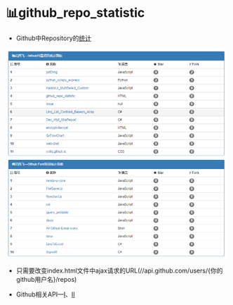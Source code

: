 # :bar_chart:github_repo_statistic
* Github中Repository的[统计](https://xxlllq.github.io/github_repo_statistic/)

<div align=center><a href="https://xxlllq.github.io/github_repo_statistic/" target="_blank"><img width="1000px" height="auto" src="https://github.com/xxlllq/github_repo_statistic/blob/master/static.png"/></a></div>

* 只需要改变index.html文件中ajax请求的URL(//api.github.com/users/{你的github用户名}/repos)

* Github相关API—[I](https://developer.github.com/v3/)、[II](https://api.github.com/)


